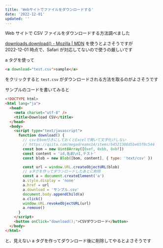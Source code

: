 ```yaml
---
title: 'Webサイトでファイルをダウンロードする'
date: '2022-12-01'
updated: ''
---
```


Web サイトで CSV ファイルをダウンロードする方法調べました

[downloads\.download\(\) \- Mozilla \| MDN](https://developer.mozilla.org/ja/docs/Mozilla/Add-ons/WebExtensions/API/downloads/download)
を使うとよさそうですが  
2022-12-01 時点で、Safari が対応してないので使うの厳しいです

a タグを使って

```html
<a download="test.csv">sample</a>
```

をクリックすると `test.csv` がダウンロードされる方法を取るのがよさそうです

サンプルのコードを書いてみると

```html
<!DOCTYPE html>
<html lang="ja">
  <head>
    <meta charset="utf-8" />
    <title>Download CSV</title>
  </head>
  <body>
    <script type="text/javascript">
      function download() {
        // csvをbom付きにしておくとExcelで開いて文字化けしない
        // https://qiita.com/megadreams14/items/b4521308d5be65f0c544
        const bom = new Uint8Array([0xef, 0xbb, 0xbf])
        const content = 'id,名前\n1,テスト'
        const blob = new Blob([bom, content], { type: 'text/csv' })

        const url = window.URL.createObjectURL(blob)
        // aタグを作ってダウンロードしたあとに削除
        const a = document.createElement('a')
        a.style.display = 'none'
        a.href = url
        a.download = 'サンプル.csv'
        document.body.appendChild(a)
        a.click()
        window.URL.revokeObjectURL(url)
        a.remove()
      }
    </script>
    <button onClick="download();">CSVダウンロード</button>
  </body>
</html>
```

と、見えない a タグを作ってダウンロード後に削除してやるとよさそうです
